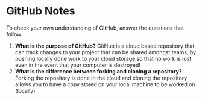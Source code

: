 # GitHub Notes

To check your own understanding of GitHub, answer the questions that follow.

1. **What is the purpose of GitHub?** GitHub is a cloud based repository that can track changes to your project that can be shared amongst teams, by pushing locally done work to your cloud storage so that no work is lost even in the event that your computer is destroyed!
1. **What is the difference between forking and cloning a repository?** Forking the repository is done in the cloud and cloning the repository allows you to have a copy stored on your local machine to be worked on (locally). 